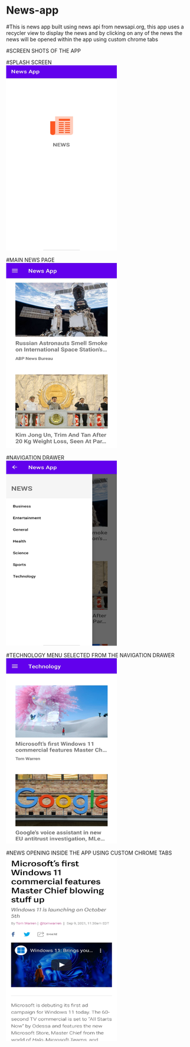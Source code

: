 # News-app

#This is news app built using news api from newsapi.org, this app uses a recycler view to display the news and by clicking on any of the news the news will be opened within the app using custom chrome tabs

#SCREEN SHOTS OF THE APP

#SPLASH SCREEN
</br>
<img src = "App ScreenShots/splash.jpg" width="300" height="500">

#MAIN NEWS PAGE
</br>
<img src = "App ScreenShots/mainnews.jpg" width="300" height="500">

#NAVIGATION DRAWER
</br>
<img src = "App ScreenShots/navigation.jpg" width="300" height="500">

#TECHNOLOGY MENU SELECTED FROM THE NAVIGATION DRAWER
</br>
<img src = "App ScreenShots/technology.jpg" width="300" height="500">

#NEWS OPENING INSIDE THE APP USING CUSTOM CHROME TABS
</br>
<img src = "App ScreenShots/chrometab.jpg" width="300" height="500">

